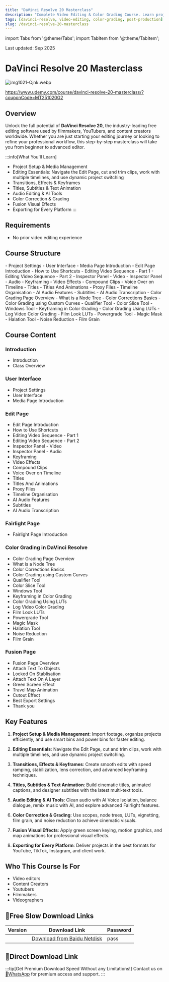 ```yaml
---
title: "DaVinci Resolve 20 Masterclass"
description: "Complete Video Editing & Color Grading Course. Learn project setup, media management, editing essentials, transitions, effects, keyframes, titles, subtitles, audio editing, color correction, and exporting."
tags: [davinci-resolve, video-editing, color-grading, post-production]
slug: /davinci-resolve-20-masterclass
---
```


import Tabs from '@theme/Tabs';
import TabItem from '@theme/TabItem';

Last updated: Sep 2025

# DaVinci Resolve 20 Masterclass

![img1021-Ojnk.webp](https://list.ucards.store/d/img/img1021-Ojnk.webp)

https://www.udemy.com/course/davinci-resolve-20-masterclass/?couponCode=MT251020G2

## Overview

Unlock the full potential of **DaVinci Resolve 20**, the industry-leading free editing software used by filmmakers, YouTubers, and content creators worldwide. Whether you are just starting your editing journey or looking to refine your professional workflow, this step-by-step masterclass will take you from beginner to advanced editor.

:::info[What You'll Learn]
- Project Setup & Media Management
- Editing Essentials: Navigate the Edit Page, cut and trim clips, work with multiple timelines, and use dynamic project switching
- Transitions, Effects & Keyframes
- Titles, Subtitles & Text Animation
- Audio Editing & AI Tools
- Color Correction & Grading
- Fusion Visual Effects
- Exporting for Every Platform
:::

## Requirements

- No prior video editing experience

## Course Structure

<Tabs>
<TabItem value="ui" label="User Interface">
- Project Settings
- User Interface
- Media Page Introduction
</TabItem>
<TabItem value="editing" label="Edit Page">
- Edit Page Introduction
- How to Use Shortcuts
- Editing Video Sequence - Part 1
- Editing Video Sequence - Part 2
- Inspector Panel - Video
- Inspector Panel - Audio
- Keyframing
- Video Effects
- Compound Clips
- Voice Over on Timeline
- Titles
- Titles And Animations
- Proxy Files
- Timeline Organisation
- AI Audio Features
- Subtitles
- AI Audio Transcription
</TabItem>
<TabItem value="grading" label="Color Grading">
- Color Grading Page Overview
- What is a Node Tree
- Color Corrections Basics
- Color Grading using Custom Curves
- Qualifier Tool
- Color Slice Tool
- Windows Tool
- Keyframing in Color Grading
- Color Grading Using LUTs
- Log Video Color Grading
- Film Look LUTs
- Powergrade Tool
- Magic Mask
- Halation Tool
- Noise Reduction
- Film Grain
</TabItem>
</Tabs>

## Course Content

### Introduction
- Introduction
- Class Overview

### User Interface
- Project Settings
- User Interface
- Media Page Introduction

### Edit Page
- Edit Page Introduction
- How to Use Shortcuts
- Editing Video Sequence - Part 1
- Editing Video Sequence - Part 2
- Inspector Panel - Video
- Inspector Panel - Audio
- Keyframing
- Video Effects
- Compound Clips
- Voice Over on Timeline
- Titles
- Titles And Animations
- Proxy Files
- Timeline Organisation
- AI Audio Features
- Subtitles
- AI Audio Transcription

### Fairlight Page
- Fairlight Page Introduction

### Color Grading in DaVinci Resolve
- Color Grading Page Overview
- What is a Node Tree
- Color Corrections Basics
- Color Grading using Custom Curves
- Qualifier Tool
- Color Slice Tool
- Windows Tool
- Keyframing in Color Grading
- Color Grading Using LUTs
- Log Video Color Grading
- Film Look LUTs
- Powergrade Tool
- Magic Mask
- Halation Tool
- Noise Reduction
- Film Grain

### Fusion Page
- Fusion Page Overview
- Attach Text To Objects
- Locked On Stablisation
- Attach Text On A Layer
- Green Screen Effect
- Travel Map Animation
- Cutout Effect
- Best Export Settings
- Thank you

## Key Features

1. **Project Setup & Media Management**: Import footage, organize projects efficiently, and use smart bins and power bins for faster editing.

2. **Editing Essentials**: Navigate the Edit Page, cut and trim clips, work with multiple timelines, and use dynamic project switching.

3. **Transitions, Effects & Keyframes**: Create smooth edits with speed ramping, stabilization, lens correction, and advanced keyframing techniques.

4. **Titles, Subtitles & Text Animation**: Build cinematic titles, animated captions, and designer subtitles with the latest multi-text tools.

5. **Audio Editing & AI Tools**: Clean audio with AI Voice Isolation, balance dialogue, remix music with AI, and explore advanced Fairlight features.

6. **Color Correction & Grading**: Use scopes, node trees, LUTs, vignetting, film grain, and noise reduction to achieve cinematic visuals.

7. **Fusion Visual Effects**: Apply green screen keying, motion graphics, and map animations for professional visual effects.

8. **Exporting for Every Platform**: Deliver projects in the best formats for YouTube, TikTok, Instagram, and client work.

## Who This Course Is For

- Video editors
- Content Creators
- Youtubers
- Filmmakers
- Videographers

## 🐌Free Slow Download Links

| Version | Download Link | Password |
|--------|---------------|----------|
| | [Download from Baidu Netdisk](https://pan.baidu.com/s/link) | pass |

## 🚀Direct Download Link

:::tip[Get Premium Download Speed Without any Limitations!]
Contact us on [💬WhatsApp](https://wa.me/+8613237610083) for premium access and support.
:::
